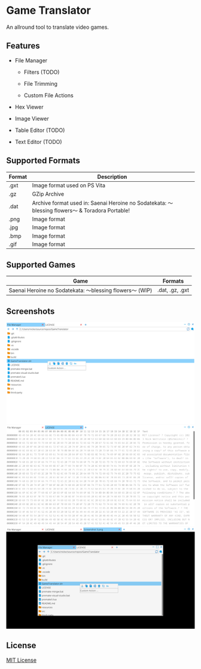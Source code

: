 # Game Translator

 An allround tool to translate video games.

## Features

- File Manager
  
  - Filters (TODO)
  
  - File Trimming
  
  - Custom File Actions

- Hex Viewer

- Image Viewer

- Table Editor (TODO)

- Text Editor (TODO)

## Supported Formats

| Format | Description                                                                                   |
| ------ | --------------------------------------------------------------------------------------------- |
| .gxt   | Image format used on PS Vita                                                                  |
| .gz    | GZip Archive                                                                                  |
| .dat   | Archive format used in: Saenai Heroine no Sodatekata: 〜blessing flowers〜 & Toradora Portable! |
| .png   | Image format                                                                                  |
| .jpg   | Image format                                                                                  |
| .bmp   | Image format                                                                                  |
| .gif   | Image format                                                                                  |

## Supported Games

| Game                                                   | Formats         |
| ------------------------------------------------------ | --------------- |
| Saenai Heroine no Sodatekata: 〜blessing flowers〜 (WIP) | .dat, .gz, .gxt |

## Screenshots

![image](resources/Screenshot.png)
![image](resources/Screenshot%202.png)
![image](resources/Screenshot%204.png)

## License

[MIT License](https://github.com/Schmicki/GameTranslator/blob/main/LICENSE)
